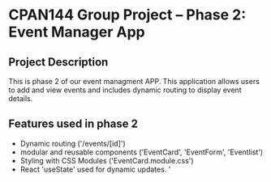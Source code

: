# CPAN144 Group Project – Phase 2: Event Manager App

## Project Description
This is phase 2 of our event managment APP. This application allows users to add and view events and includes dynamic routing to display event details.

## Features used in phase 2
 - Dynamic routing ('/events/[id]')
 - modular and reusable components ('EventCard', 'EventForm', 'Eventlist')
 - Styling with CSS Modules ('EventCard.module.css')
 - React 'useState' used for dynamic updates.
 '

